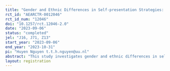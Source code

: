 ```yaml
---
title: "Gender and Ethnic Differences in Self-presentation Strategies: A Vignette Survey Experiment in Human vs. Automated Hiring Contexts"
rct_id: "AEARCTR-0012046"
rct_id_num: "12046"
doi: "10.1257/rct.12046-2.0"
date: "2023-09-06"
status: "completed"
jel: "J16, J71, Z13"
start_year: "2023-09-06"
end_year: "2023-10-31"
pi: "Huyen Nguyen t.t.h.nguyen@uu.nl"
abstract: "This study investigates gender and ethnic differences in self-presentation strategies with human recruiters vs. automated systems in hiring contexts. The study is conducted on the Prolific experiment platform in the US and the UK through a vignette survey experiment. "
layout: registration
---
```


